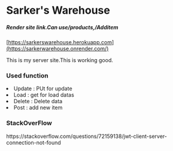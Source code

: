 <h1>Sarker's Warehouse</h1>
<h5>Render site link.Can use/products,/Additem </h5>

 [https://sarkerswarehouse.herokuapp.com](https://sarkerwarehouse.onrender.com/)

 <p>This is my server site.This is working good.</p>

 <h3>Used function </h3>
 <li> Update : PUt for update</li>
 <li>Load : get for load datas</li>
 <li> Delete : Delete data </li>
 <li> Post : add new item</li>
 
 <h3>StackOverFlow</h3>
 https://stackoverflow.com/questions/72159138/jwt-client-server-connection-not-found
